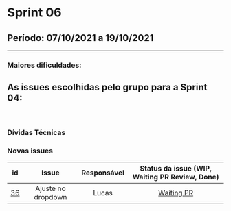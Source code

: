 # Sprint 06

## Período: 07/10/2021 a 19/10/2021

<p align="justify"> 

  ---
 </p>

### Maiores dificuldades:



## As issues escolhidas pelo grupo para a Sprint 04:




<br>

### Dívidas Técnicas



### Novas issues

| id | Issue | Responsável | Status da issue (WIP, Waiting PR Review, Done)|
| :----: | :----: | :----: | :----: |
| [36](https://github.com/DITGO/2020-2-SiGeD/issues/35) | Ajuste no dropdown | Lucas  | [Waiting PR](https://github.com/FGA-GCES/2020-2-SiGeD-Frontend/pull/11) |
